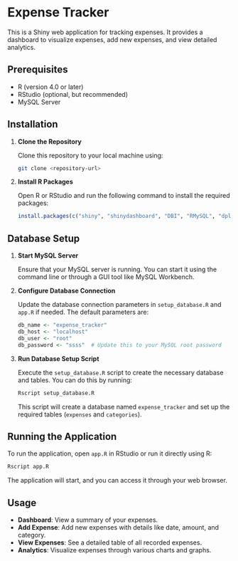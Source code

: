 # Expense Tracker

This is a Shiny web application for tracking expenses. It provides a dashboard to visualize expenses, add new expenses, and view detailed analytics.

## Prerequisites

- R (version 4.0 or later)
- RStudio (optional, but recommended)
- MySQL Server

## Installation

1. **Clone the Repository**

   Clone this repository to your local machine using:
   ```bash
   git clone <repository-url>
   ```

2. **Install R Packages**

   Open R or RStudio and run the following command to install the required packages:

   ```r
   install.packages(c("shiny", "shinydashboard", "DBI", "RMySQL", "dplyr", "lubridate", "plotly", "shinyjs", "DT"))
   ```

## Database Setup

1. **Start MySQL Server**

   Ensure that your MySQL server is running. You can start it using the command line or through a GUI tool like MySQL Workbench.

2. **Configure Database Connection**

   Update the database connection parameters in `setup_database.R` and `app.R` if needed. The default parameters are:

   ```r
   db_name <- "expense_tracker"
   db_host <- "localhost"
   db_user <- "root"
   db_password <- "ssss"  # Update this to your MySQL root password
   ```

3. **Run Database Setup Script**

   Execute the `setup_database.R` script to create the necessary database and tables. You can do this by running:

   ```bash
   Rscript setup_database.R
   ```

   This script will create a database named `expense_tracker` and set up the required tables (`expenses` and `categories`).

## Running the Application

To run the application, open `app.R` in RStudio or run it directly using R:

```bash
Rscript app.R
```

The application will start, and you can access it through your web browser.

## Usage

- **Dashboard**: View a summary of your expenses.
- **Add Expense**: Add new expenses with details like date, amount, and category.
- **View Expenses**: See a detailed table of all recorded expenses.
- **Analytics**: Visualize expenses through various charts and graphs.